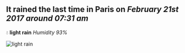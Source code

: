 ## It rained the last time in Paris on *February 21st 2017 around 07:31 am*
💧  **light rain** *Humidity 93%*

![light rain](http://openweathermap.org/img/w/10n.png)
